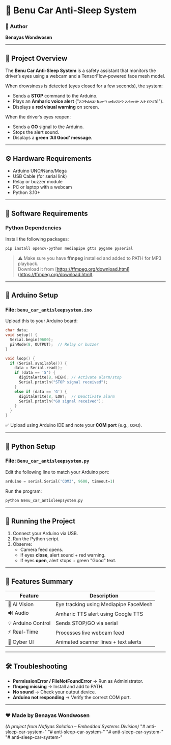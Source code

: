 
# 🚗 Benu Car Anti-Sleep System

### 👤 Author
**Benayas Wondwosen**

---

## 🧠 Project Overview
The **Benu Car Anti-Sleep System** is a safety assistant that monitors the driver’s eyes using a webcam and a TensorFlow-powered face mesh model.

When drowsiness is detected (eyes closed for a few seconds), the system:
- Sends a **STOP** command to the Arduino.
- Plays an **Amharic voice alert** ("እንቅልፍህ ከመጣ መኪናውን አቁመው አቶ በንያስ!").
- Displays a **red visual warning** on screen.

When the driver’s eyes reopen:
- Sends a **GO** signal to the Arduino.
- Stops the alert sound.
- Displays a **green ‘All Good’ message**.

---

## ⚙️ Hardware Requirements
- Arduino UNO/Nano/Mega
- USB Cable (for serial link)
- Relay or buzzer module
- PC or laptop with a webcam
- Python 3.10+

---

## 🧠 Software Requirements

### Python Dependencies
Install the following packages:

```bash
pip install opencv-python mediapipe gtts pygame pyserial
```

> ⚠️ Make sure you have **ffmpeg** installed and added to PATH for MP3 playback.  
> Download it from [https://ffmpeg.org/download.html](https://ffmpeg.org/download.html).

---

## 🔌 Arduino Setup

### File: `benu_car_antisleepsystem.ino`

Upload this to your Arduino board:

```cpp
char data;
void setup() {
  Serial.begin(9600);
  pinMode(8, OUTPUT);  // Relay or buzzer
}

void loop() {
  if (Serial.available()) {
    data = Serial.read();
    if (data == 'S') {
      digitalWrite(8, HIGH); // Activate alarm/stop
      Serial.println("STOP signal received");
    }
    else if (data == 'G') {
      digitalWrite(8, LOW);  // Deactivate alarm
      Serial.println("GO signal received");
    }
  }
}
```

✅ Upload using Arduino IDE and note your **COM port** (e.g., `COM3`).

---

## 🧩 Python Setup

### File: `Benu_car_antisleepsystem.py`

Edit the following line to match your Arduino port:

```python
arduino = serial.Serial('COM3', 9600, timeout=1)
```

Run the program:

```bash
python Benu_car_antisleepsystem.py
```

---

## 🧪 Running the Project

1. Connect your Arduino via USB.  
2. Run the Python script.  
3. Observe:
   - Camera feed opens.  
   - If eyes **close**, alert sound + red warning.  
   - If eyes **open**, alert stops + green "Good" text.

---

## 🧾 Features Summary

| Feature | Description |
|----------|--------------|
| 🧠 AI Vision | Eye tracking using Mediapipe FaceMesh |
| 🔊 Audio | Amharic TTS alert using Google TTS |
| 💡 Arduino Control | Sends STOP/GO via serial |
| ⚡ Real-Time | Processes live webcam feed |
| 🧍 Cyber UI | Animated scanner lines + text alerts |

---

## 🛠️ Troubleshooting

- **PermissionError / FileNotFoundError** → Run as Administrator.  
- **ffmpeg missing** → Install and add to PATH.  
- **No sound** → Check your output device.  
- **Arduino not responding** → Verify the correct COM port.
---

### ❤️ Made by **Benayas Wondwosen**  
*(A project from Nafiyas Solution – Embedded Systems Division)*
"# anti-sleep-car-system-" 
"# anti-sleep-car-system-" 
"# anti-sleep-car-system-" 
"# anti-sleep-car-system-" 



